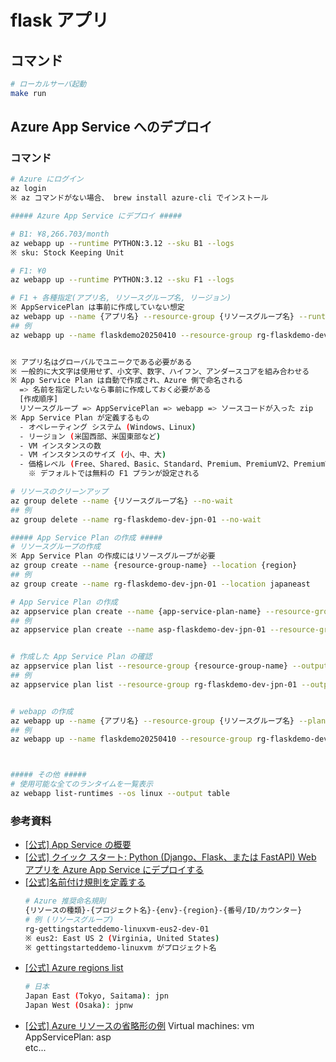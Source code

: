 # flask アプリ

## コマンド

```sh
# ローカルサーバ起動
make run
```

## Azure App Service へのデプロイ

### コマンド

```sh
# Azure にログイン
az login
※ az コマンドがない場合、 brew install azure-cli でインストール

##### Azure App Service にデプロイ #####

# B1: ¥8,266.703/month
az webapp up --runtime PYTHON:3.12 --sku B1 --logs
※ sku: Stock Keeping Unit

# F1: ¥0
az webapp up --runtime PYTHON:3.12 --sku F1 --logs

# F1 + 各種指定(アプリ名, リソースグループ名, リージョン)
※ AppServicePlan は事前に作成していない想定
az webapp up --name {アプリ名} --resource-group {リソースグループ名} --runtime PYTHON:3.12 --sku F1 --location japaneast --logs
## 例
az webapp up --name flaskdemo20250410 --resource-group rg-flaskdemo-dev-jpn-01 --runtime PYTHON:3.12 --sku F1 --location japaneast --logs


※ アプリ名はグローバルでユニークである必要がある
※ 一般的に大文字は使用せず、小文字、数字、ハイフン、アンダースコアを組み合わせる
※ App Service Plan は自動で作成され、Azure 側で命名される
  => 名前を指定したいなら事前に作成しておく必要がある
  [作成順序]
  リソースグループ => AppServicePlan => webapp => ソースコードが入った zip
※ App Service Plan が定義するもの
  - オペレーティング システム (Windows、Linux)
  - リージョン (米国西部、米国東部など)
  - VM インスタンスの数
  - VM インスタンスのサイズ (小、中、大)
  - 価格レベル (Free、Shared、Basic、Standard、Premium、PremiumV2、PremiumV3、Isolated、IsolatedV2)
    ※ デフォルトでは無料の F1 プランが設定される

# リソースのクリーンアップ
az group delete --name {リソースグループ名} --no-wait
## 例
az group delete --name rg-flaskdemo-dev-jpn-01 --no-wait

##### App Service Plan の作成 #####
# リソースグループの作成
※ App Service Plan の作成にはリソースグループが必要
az group create --name {resource-group-name} --location {region}
## 例
az group create --name rg-flaskdemo-dev-jpn-01 --location japaneast

# App Service Plan の作成
az appservice plan create --name {app-service-plan-name} --resource-group {resource-group-name} --sku {sku} --is-linux
## 例
az appservice plan create --name asp-flaskdemo-dev-jpn-01 --resource-group rg-flaskdemo-dev-jpn-01 --sku F1 --is-linux


# 作成した App Service Plan の確認
az appservice plan list --resource-group {resource-group-name} --output table
## 例
az appservice plan list --resource-group rg-flaskdemo-dev-jpn-01 --output table


# webapp の作成
az webapp up --name {アプリ名} --resource-group {リソースグループ名} --plan {AppServicePlan名} --runtime PYTHON:3.12 --sku F1 --location japaneast --logs
## 例
az webapp up --name flaskdemo20250410 --resource-group rg-flaskdemo-dev-jpn-01 --plan  --runtime PYTHON:3.12 --sku F1 --location japaneast --logs



##### その他 #####
# 使用可能な全てのランタイムを一覧表示
az webapp list-runtimes --os linux --output table

```

### 参考資料

- [[公式] App Service の概要](https://learn.microsoft.com/ja-jp/azure/app-service/overview)
- [[公式] クイック スタート: Python (Django、Flask、または FastAPI) Web アプリを Azure App Service にデプロイする](https://learn.microsoft.com/ja-jp/azure/app-service/quickstart-python?tabs=flask%2Cwindows%2Cazure-cli%2Cazure-cli-deploy%2Cdeploy-instructions-azportal%2Cterminal-bash%2Cdeploy-instructions-zip-azcli)
- [[公式]名前付け規則を定義する](名前付け規則を定義する)
  ```sh
  # Azure 推奨命名規則
  {リソースの種類}-{プロジェクト名}-{env}-{region}-{番号/ID/カウンター}
  # 例 (リソースグループ)
  rg-gettingstarteddemo-linuxvm-eus2-dev-01
  ※ eus2: East US 2 (Virginia, United States)
  ※ gettingstarteddemo-linuxvm がプロジェクト名
  ```
- [[公式] Azure regions list](https://learn.microsoft.com/ja-jp/azure/reliability/regions-list)
  ```sh
  # 日本
  Japan East (Tokyo, Saitama): jpn
  Japan West (Osaka): jpnw
  ```
- [[公式] Azure リソースの省略形の例](https://learn.microsoft.com/ja-jp/azure/cloud-adoption-framework/ready/azure-best-practices/resource-abbreviations)
  Virtual machines: vm<br>
  AppServicePlan: asp<br>
  etc...
